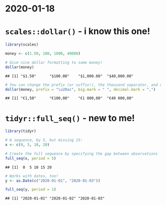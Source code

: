 2020-01-18
================

# `scales::dollar()` - i know this one\!

``` r
library(scales)

money <- c(1.50, 100, 1000, 40000)

# Give nice dollar formatting to some money!
dollar(money)
```

    ## [1] "$1.50"      "$100.00"    "$1,000.00"  "$40,000.00"

``` r
# You can change the prefix (or suffix!), the thousand separator, and decimal mark, too:
dollar(money, prefix = "\u20ac", big.mark = " ", decimal.mark = ",")
```

    ## [1] "€1,50"      "€100,00"    "€1 000,00"  "€40 000,00"

# `tidyr::full_seq()` - new to me\!

``` r
library(tidyr)

# A sequence, by 5, but missing 15:
x <- c(0, 5, 10, 20)

# Create the full sequence by specifying the gap between observations
full_seq(x, period = 5)
```

    ## [1]  0  5 10 15 20

``` r
# Works with dates, too!
y <- as.Date(c("2020-01-01", "2020-01-03"))

full_seq(y, period = 1)
```

    ## [1] "2020-01-01" "2020-01-02" "2020-01-03"

